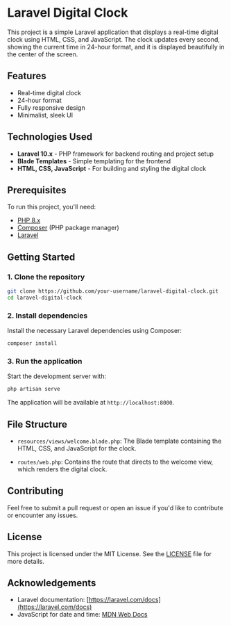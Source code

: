 # Laravel Digital Clock

This project is a simple Laravel application that displays a real-time digital clock using HTML, CSS, and JavaScript. The clock updates every second, showing the current time in 24-hour format, and it is displayed beautifully in the center of the screen.

## Features

- Real-time digital clock
- 24-hour format
- Fully responsive design
- Minimalist, sleek UI

## Technologies Used

- **Laravel 10.x** - PHP framework for backend routing and project setup
- **Blade Templates** - Simple templating for the frontend
- **HTML, CSS, JavaScript** - For building and styling the digital clock

## Prerequisites

To run this project, you'll need:

- [PHP 8.x](https://www.php.net/)
- [Composer](https://getcomposer.org/) (PHP package manager)
- [Laravel](https://laravel.com/docs/10.x/installation)

## Getting Started

### 1. Clone the repository

```bash
git clone https://github.com/your-username/laravel-digital-clock.git
cd laravel-digital-clock
```

### 2. Install dependencies

Install the necessary Laravel dependencies using Composer:

```bash
composer install
```

### 3. Run the application

Start the development server with:

```bash
php artisan serve
```

The application will be available at `http://localhost:8000`.

## File Structure
- `resources/views/welcome.blade.php`: The Blade template containing the HTML, CSS, and JavaScript for the clock.

- `routes/web.php`: Contains the route that directs to the welcome view, which renders the digital clock.

## Contributing

Feel free to submit a pull request or open an issue if you'd like to contribute or encounter any issues.

## License

This project is licensed under the MIT License. See the [LICENSE](LICENSE) file for more details.

## Acknowledgements

- Laravel documentation: [https://laravel.com/docs](https://laravel.com/docs)
- JavaScript for date and time: [MDN Web Docs](https://developer.mozilla.org/en-US/docs/Web/JavaScript/Reference/Global_Objects/Date)
